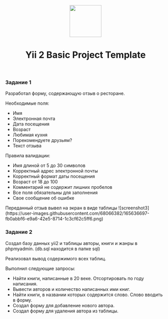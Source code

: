 <p align="center">
    <a href="https://github.com/yiisoft" target="_blank">
        <img src="https://avatars0.githubusercontent.com/u/993323" height="100px">
    </a>
    <h1 align="center">Yii 2 Basic Project Template</h1>
    <br>
</p>

<h3>Задание 1</h3>
Разработал форму, содержающую отзыв о ресторане.

Необходимые поля:
<ul>
    <li>Имя</li>
    <li>Электронная почта</li>
    <li>Дата посещения</li>
    <li>Возраст</li>
    <li>Любимая кухня</li>
    <li>Порекомендуете друзьям?</li>
    <li>Текст отзыва</li>
</ul>
Правила валидации:
<ul>
    <li>Имя длиной от 5 до 30 символов</li>
    <li>Корректный адрес электронной почты</li>
    <li>Корректный формат даты посещения</li>
    <li>Возраст от 18 до 100</li>
    <li>Комментарий не содержит лишних пробелов</li>
    <li>Все поля обязательны для заполнения</li>
    <li>Свое сообщение об ошибке</li>
</ul>
Переданный отзыв вывел на экран в виде таблицы
![screenshot3](https://user-images.githubusercontent.com/68066382/165636697-fb0abbf6-e9a6-42e5-8714-1c3cf62c5ff6.png)


<h3>Задание 2</h3>
Создал базу данных yii2 и таблицы авторы, книги и жанры в phpmyadmin. (db.sql находится в папке sql)

Реализовал вывод содержимого всех таблиц.

Выполнил следующие запросы:
<ul>
    <li>Найти книги, написанные в 20 веке. Отсортировать по году написания.</li>
    <li>Вывести авторов и количество написанных ими книг.</li>
    <li>Найти книги, в названии которых содержится слово. Слово вводить в форму.</li>
    <li>Создал форму для добавление нового автора.</li>
    <li>Создал форму для удаления автора из таблицы.</li>
</ul>




